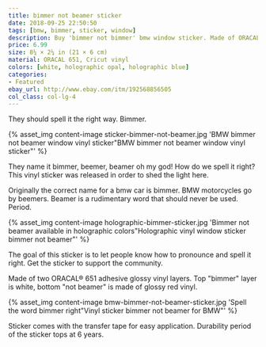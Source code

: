 ```yaml
---
title: bimmer not beamer sticker
date: 2018-09-25 22:50:50
tags: [bmw, bimmer, sticker, window]
description: Buy 'bimmer not bimmer' bmw window sticker. Made of ORACAL 651 and Cricut holographic vinyl.
price: 6.99
size: 8¼ × 2¼ in (21 × 6 cm)
material: ORACAL 651, Cricut vinyl
colors: [white, holographic opal, holographic blue]
categories:
- Featured
ebay_url: http://www.ebay.com/itm/192568856505
col_class: col-lg-4
---
```


They should spell it the right way. Bimmer.

<!-- more -->
{% asset_img content-image sticker-bimmer-not-beamer.jpg 'BMW bimmer not beamer window vinyl sticker"BMW bimmer not beamer window vinyl sticker"' %}

They name it bimmer, beemer, beamer oh my god! How do we spell it right? This vinyl sticker was released in order to shed the light here.

Originally the correct name for a bmw car is bimmer. BMW motorcycles go by beemers. Beamer is a rudimentary word that should never be used. Period.

{% asset_img content-image holographic-bimmer-sticker.jpg 'Bimmer not beamer available in holographic colors"Holographic vinyl window sticker bimmer not beamer"' %}

The goal of this sticker is to let people know how to pronounce and spell it right. Get the sticker to support the community.

Made of two ORACAL® 651 adhesive glossy vinyl layers. Top "bimmer" layer is white, bottom "not beamer" is made of glossy red vinyl.

{% asset_img content-image bmw-bimmer-not-beamer-sticker.jpg 'Spell the word bimmer right"Vinyl sticker bimmer not beamer for BMW"' %}

Sticker comes with the transfer tape for easy application. Durability period of the sticker tops at 6 years.
